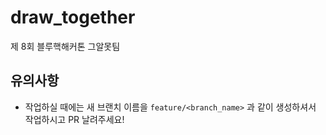 # draw_together
제 8회 블루핵해커톤 그알못팀

## 유의사항
- 작업하실 때에는 새 브랜치 이름을 `feature/<branch_name>` 과 같이 생성하셔서 작업하시고 PR 날려주세요!
